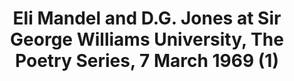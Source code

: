 ---
layout: manifest
title: Eli Mandel and D.G. Jones at Sir George Williams University, The Poetry Series,
  7 March 1969 (1)
manifest_name: eli-mandel-and-d-g-jones-at-sir-george-williams-university-the-poetry-series-7-march-1969-1-

---